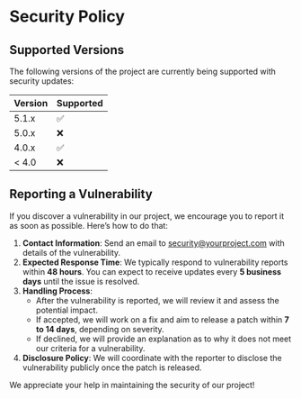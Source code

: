 # Security Policy

## Supported Versions

The following versions of the project are currently being supported with security updates:

| Version | Supported          |
| ------- | ------------------ |
| 5.1.x   | :white_check_mark: |
| 5.0.x   | :x:                |
| 4.0.x   | :white_check_mark: |
| < 4.0   | :x:                |

## Reporting a Vulnerability

If you discover a vulnerability in our project, we encourage you to report it as soon as possible. Here’s how to do that:

1. **Contact Information**: Send an email to [security@yourproject.com](mailto:wealthpsychology@outlook.com) with details of the vulnerability.
2. **Expected Response Time**: We typically respond to vulnerability reports within **48 hours**. You can expect to receive updates every **5 business days** until the issue is resolved.
3. **Handling Process**:
    - After the vulnerability is reported, we will review it and assess the potential impact.
    - If accepted, we will work on a fix and aim to release a patch within **7 to 14 days**, depending on severity.
    - If declined, we will provide an explanation as to why it does not meet our criteria for a vulnerability.
4. **Disclosure Policy**: We will coordinate with the reporter to disclose the vulnerability publicly once the patch is released.

We appreciate your help in maintaining the security of our project!
